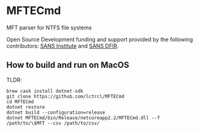 # MFTECmd

MFT parser for NTFS file systems

Open Source Development funding and support provided by the following contributors: [SANS Institute](http://sans.org/) and [SANS DFIR](http://dfir.sans.org/).

## How to build and run on MacOS

TLDR:

```
brew cask install dotnet-sdk
git clone https://github.com/lctrcl/MFTECmd
cd MFTECmd
dotnet restore
dotnet build --configuration=release
dotnet MFTECmd/bin/Release/netcoreapp2.2/MFTECmd.dll --f /path/to/\$MFT --csv /path/to/csv/
```
